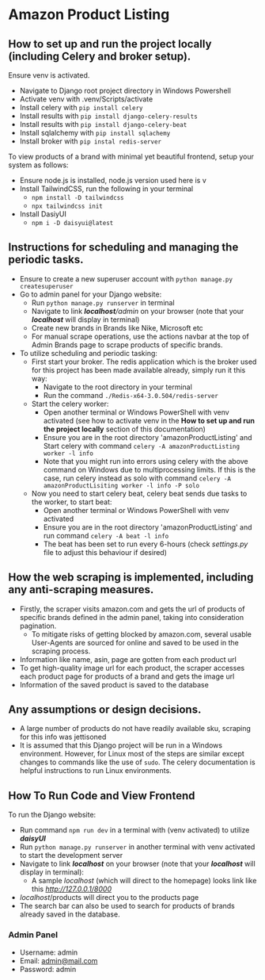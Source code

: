 # Amazon Product Listing

## How to set up and run the project locally (including Celery and broker setup).
Ensure venv is activated. 
- Navigate to Django root project directory in Windows Powershell
- Activate venv with .venv/Scripts/activate
- Install celery with `pip install celery`
- Install results with `pip install django-celery-results`
- Install results with `pip install django-celery-beat`
- Install sqlalchemy with `pip install sqlachemy`
- Install broker with `pip instal redis-server`

To view products of a brand with minimal yet beautiful frontend, setup your system as follows:
+ Ensure node.js is installed, node.js version used here is v
+ Install TailwindCSS, run the following in your terminal
  + `npm install -D tailwindcss`
  + `npx tailwindcss init`
+ Install DasiyUI
  + `npm i -D daisyui@latest`

## Instructions for scheduling and managing the periodic tasks.
- Ensure to create a new superuser account with `python manage.py createsuperuser`
- Go to admin panel for your Django website:
  - Run `python manage.py runserver` in terminal
  - Navigate to link _**localhost**/admin_ on your browser (note that your **_localhost_** will display in terminal)
  - Create new brands in Brands like Nike, Microsoft etc
  - For manual scrape operations, use the actions navbar at the top of Admin Brands page to scrape products of specific brands.
- To utilize scheduling and periodic tasking:
  - First start your broker. The redis application which is the broker used for this project has been made available already, simply run it this way:
    - Navigate to the root directory in your terminal
    - Run the command `./Redis-x64-3.0.504/redis-server`
  - Start the celery worker:
    - Open another terminal or Windows PowerShell with venv activated (see how to activate venv in the **How to set up and run the project locally** section of this documentation)
    - Ensure you are in the root directory 'amazonProductListing' and Start celery with command `celery -A amazonProductListing worker -l info`
    - Note that you might run into errors using celery with the above command on Windows due to multiprocessing limits. If this is the case, run celery instead as solo with command `celery -A amazonProductLisiting worker -l info -P solo`
  - Now you need to start celery beat, celery beat sends due tasks to the worker, to start beat:
    - Open another terminal or Windows PowerShell with venv activated
    - Ensure you are in the root directory 'amazonProductListing' and run command `celery -A beat -l info`
    - The beat has been set to run every 6-hours (check _settings.py_ file to adjust this behaviour if desired)

## How the web scraping is implemented, including any anti-scraping measures.
- Firstly, the scraper visits amazon.com and gets the url of products of specific brands defined in the admin panel, taking into consideration pagination.
  - To mitigate risks of getting blocked by amazon.com, several usable User-Agents are sourced for online and saved to be used in the scraping process.
- Information like name, asin, page are gotten from each product url
- To get high-quality image url for each product, the scraper accesses each product page for products of a brand and gets the image url
- Information of the saved product is saved to the database

## Any assumptions or design decisions.
- A large number of products do not have readily available sku, scraping for this info was jettisoned
- It is assumed that this Django project will be run in a Windows environment. However, for Linux most of the steps are similar except changes to commands like the use of `sudo`. The celery documentation is helpful instructions to run Linux environments.

## How To Run Code and View Frontend
To run the Django website:
- Run command `npm run dev` in a terminal with (venv activated) to utilize _**daisyUI**_
- Run `python manage.py runserver` in another terminal with venv activated to start the development server
- Navigate to link _**localhost**_ on your browser (note that your **_localhost_** will display in terminal):
  - A sample _localhost_ (which will direct to the homepage) looks link like this _http://127.0.0.1/8000_
- _localhost_/products will direct you to the products page
- The search bar can also be used to search for products of brands already saved in the database.

### Admin Panel
- Username: admin
- Email: admin@mail.com
- Password: admin
